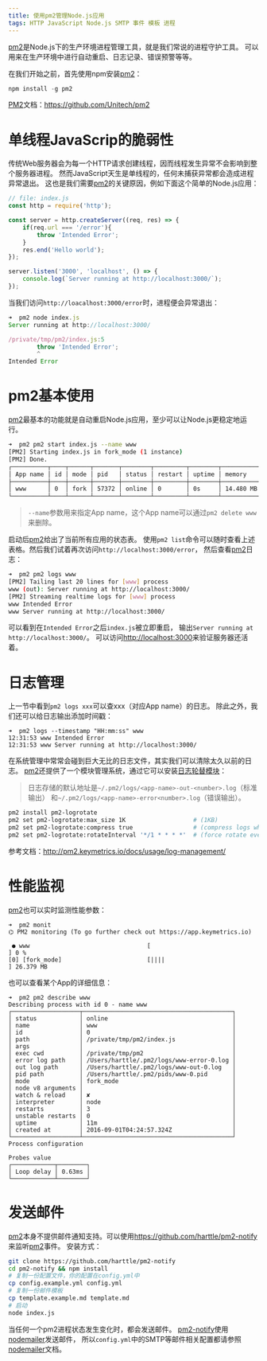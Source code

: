 ```yaml
---
title: 使用pm2管理Node.js应用
tags: HTTP JavaScript Node.js SMTP 事件 模板 进程
---
```


[pm2][pm2]是Node.js下的生产环境进程管理工具，就是我们常说的进程守护工具。
可以用来在生产环境中进行自动重启、日志记录、错误预警等等。

在我们开始之前，首先使用npm安装[pm2][pm2]：

```javascript
npm install -g pm2 
```

[PM2][pm2]文档：<https://github.com/Unitech/pm2>

<!--more-->

# 单线程JavaScrip的脆弱性

传统Web服务器会为每一个HTTP请求创建线程，因而线程发生异常不会影响到整个服务器进程。
然而JavaScript天生是单线程的，任何未捕获异常都会造成进程异常退出。
这也是我们需要[pm2][pm2]的关键原因，例如下面这个简单的Node.js应用：

```javascript
// file: index.js
const http = require('http');

const server = http.createServer((req, res) => {
    if(req.url === '/error'){
        throw 'Intended Error';
    }
    res.end('Hello world');
});

server.listen('3000', 'localhost', () => {
    console.log(`Server running at http://localhost:3000/`);
});
```

当我们访问`http://loacalhost:3000/error`时，进程便会异常退出：

```javascript
➜  pm2 node index.js
Server running at http://localhost:3000/

/private/tmp/pm2/index.js:5
        throw 'Intended Error';
        ^
Intended Error
```

# pm2基本使用

[pm2][pm2]最基本的功能就是自动重启Node.js应用，至少可以让Node.js更稳定地运行。

```bash
➜  pm2 pm2 start index.js --name www
[PM2] Starting index.js in fork_mode (1 instance)
[PM2] Done.
┌──────────┬────┬──────┬───────┬────────┬─────────┬────────┬─────────────┬──────────┐
│ App name │ id │ mode │ pid   │ status │ restart │ uptime │ memory      │ watching │
├──────────┼────┼──────┼───────┼────────┼─────────┼────────┼─────────────┼──────────┤
│ www      │ 0  │ fork │ 57372 │ online │ 0       │ 0s     │ 14.480 MB   │ disabled │
└──────────┴────┴──────┴───────┴────────┴─────────┴────────┴─────────────┴──────────┘
```

> `--name`参数用来指定App name，这个App name可以通过`pm2 delete www`来删除。

启动后[pm2][pm2]给出了当前所有应用的状态表。
使用`pm2 list`命令可以随时查看上述表格。然后我们试着再次访问`http://localhost:3000/error`，
然后查看[pm2][pm2]日志：

```bash
➜  pm2 pm2 logs www
[PM2] Tailing last 20 lines for [www] process
www (out): Server running at http://localhost:3000/
[PM2] Streaming realtime logs for [www] process
www Intended Error
www Server running at http://localhost:3000/
```

可以看到在`Intended Error`之后`index.js`被立即重启，
输出`Server running at http://localhost:3000/`。
可以访问<http://localhost:3000>来验证服务器还活着。

# 日志管理

上一节中看到`pm2 logs xxx`可以查xxx（对应App name）的日志。
除此之外，我们还可以给日志输出添加时间戳：

```
➜  pm2 logs --timestamp "HH:mm:ss" www
12:31:53 www Intended Error
12:31:53 www Server running at http://localhost:3000/
```

在系统管理中常常会碰到巨大无比的日志文件，其实我们可以清除太久以前的日志。
[pm2][pm2]还提供了一个模块管理系统，通过它可以安装[日志轮替模块][rotate]：

> 日志存储的默认地址是`~/.pm2/logs/<app-name>-out-<number>.log`（标准输出）
> 和`~/.pm2/logs/<app-name>-error<number>.log`（错误输出）。

```bash
pm2 install pm2-logrotate
pm2 set pm2-logrotate:max_size 1K                   # (1KB)
pm2 set pm2-logrotate:compress true                 # (compress logs when rotated)
pm2 set pm2-logrotate:rotateInterval '*/1 * * * *'  # (force rotate every minute)
```

参考文档：<http://pm2.keymetrics.io/docs/usage/log-management/>

# 性能监视

[pm2][pm2]也可以实时监测性能参数：

```
➜  pm2 monit
⌬ PM2 monitoring (To go further check out https://app.keymetrics.io)

 ● www                                 [                              ] 0 %
[0] [fork_mode]                        [||||                          ] 26.379 MB
```

也可以查看某个App的详细信息：

```
➜  pm2 pm2 describe www
Describing process with id 0 - name www
┌───────────────────┬──────────────────────────────────────────┐
│ status            │ online                                   │
│ name              │ www                                      │
│ id                │ 0                                        │
│ path              │ /private/tmp/pm2/index.js                │
│ args              │                                          │
│ exec cwd          │ /private/tmp/pm2                         │
│ error log path    │ /Users/harttle/.pm2/logs/www-error-0.log │
│ out log path      │ /Users/harttle/.pm2/logs/www-out-0.log   │
│ pid path          │ /Users/harttle/.pm2/pids/www-0.pid       │
│ mode              │ fork_mode                                │
│ node v8 arguments │                                          │
│ watch & reload    │ ✘                                        │
│ interpreter       │ node                                     │
│ restarts          │ 3                                        │
│ unstable restarts │ 0                                        │
│ uptime            │ 11m                                      │
│ created at        │ 2016-09-01T04:24:57.324Z                 │
└───────────────────┴──────────────────────────────────────────┘
Process configuration

Probes value
┌────────────┬────────┐
│ Loop delay │ 0.63ms │
└────────────┴────────┘
```

# 发送邮件

[pm2][pm2]本身不提供邮件通知支持。可以使用<https://github.com/harttle/pm2-notify>来监听[pm2][pm2]事件。
安装方式：

```bash
git clone https://github.com/harttle/pm2-notify
cd pm2-notify && npm install
# 复制一份配置文件，你的配置在config.yml中
cp config.example.yml config.yml
# 复制一份邮件模板
cp template.example.md template.md
# 启动
node index.js
```

当任何一个pm2进程状态发生变化时，都会发送邮件。
[pm2-notify][pm2-notify]使用[nodemailer][nodemailer]发送邮件，
所以`config.yml`中的SMTP等邮件相关配置都请参照[nodemailer][nodemailer]文档。

[nodemailer]: https://github.com/nodemailer/nodemailer
[pm2]: https://github.com/Unitech/pm2
[rotate]: https://github.com/pm2-hive/pm2-logrotate
[pm2-notify]: https://github.com/harttle/pm2-notify
